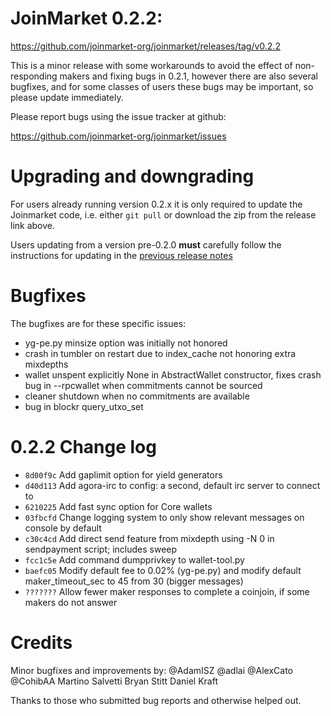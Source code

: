 JoinMarket 0.2.2:
================= 

<https://github.com/joinmarket-org/joinmarket/releases/tag/v0.2.2>

This is a minor release with some workarounds to avoid the effect of non-responding makers and fixing bugs in 0.2.1, however there are also several bugfixes, and for some classes of users these bugs may be important, so please update immediately.

Please report bugs using the issue tracker at github: 

<https://github.com/joinmarket-org/joinmarket/issues> 

Upgrading and downgrading 
========================= 

For users already running version 0.2.x it is only required to update the Joinmarket code, i.e. either `git pull` or download the zip from the release link above.

Users updating from a version pre-0.2.0 **must** carefully follow the instructions for updating in the [previous release notes](https://github.com/JoinMarket-Org/joinmarket/blob/master/doc/release-notes-0.2.0.md)

Bugfixes 
======== 

The bugfixes are for these specific issues:

* yg-pe.py minsize option was initially not honored
* crash in tumbler on restart due to index_cache not honoring extra mixdepths
* wallet unspent explicitly None in AbstractWallet constructor, fixes crash bug in --rpcwallet when commitments cannot be sourced
* cleaner shutdown when no commitments are available
* bug in blockr query_utxo_set

0.2.2 Change log
================= 

- `8d00f9c` Add gaplimit option for yield generators
- `d40d113` Add agora-irc to config: a second, default irc server to connect to
- `6210225` Add fast sync option for Core wallets
- `03fbcfd` Change logging system to only show relevant messages on console by default
- `c30c4cd` Add direct send feature from mixdepth using -N 0 in sendpayment script; includes sweep
- `fcc1c5e` Add command dumpprivkey to wallet-tool.py
- `baefc05` Modify default fee to 0.02% (yg-pe.py) and modify default maker_timeout_sec to 45 from 30 (bigger messages)
- `???????` Allow fewer maker responses to complete a coinjoin, if some makers do not answer

Credits 
======= 

Minor bugfixes and improvements by:
@AdamISZ
@adlai
@AlexCato
@CohibAA
Martino Salvetti
Bryan Stitt
Daniel Kraft

Thanks to those who submitted bug reports and otherwise helped out. 
